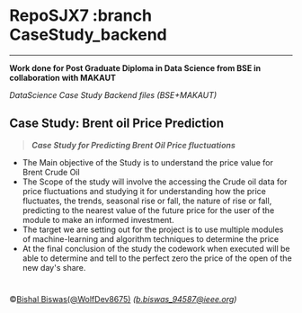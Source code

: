 # RepoSJX7 :branch CaseStudy_backend
---
__Work done for Post Graduate Diploma in Data Science from BSE in collaboration with MAKAUT__

*DataScience Case Study Backend files (BSE+MAKAUT)*
## Case Study: Brent oil Price Prediction
> __*Case Study for Predicting Brent Oil Price fluctuations*__ 

* The Main objective of the Study is to understand the price value for Brent Crude Oil 
* The Scope of the study will involve the accessing the Crude oil data for price fluctuations and studying it for understanding how the price fluctuates, the trends,
seasonal rise or fall, the nature of rise or fall, predicting to the nearest value of the future price for the user of the module to make an informed investment.
* The target we are setting out for the project is to use multiple modules of machine-learning and algorithm techniques to determine the price
* At the final conclusion of the study the codework when executed will be able to determine and tell to the perfect zero the price of the open of the new day's share.

#


&copy;[Bishal Biswas(@WolfDev8675)](https://github.com/WolfDev8675)
_(b.biswas_94587@ieee.org)_